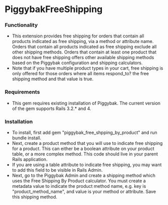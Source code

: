 PiggybakFreeShipping
================

### Functionality
* This extension provides free shipping for orders that contain all products indicated as free shipping, via a method or attribute name. Orders that contain all products indicated as free shipping exclude all other shipping methods. Orders that contain at least one product that does not have free shipping offers other available shipping methods based on the Piggybak configuration and shipping calculators.
* Note that if you have multiple product types in your cart, free shipping is only offered for those orders where all items respond\_to? the free shipping method and that value is true.

### Requirements
* This gem requires existing installation of Piggybak. The current version of the gem supports Rails 3.2.* and 4.

### Installation
* To install, first add gem "piggybak\_free\_shpping\_by\_product" and run bundle install.
* Next, create a product method that you will use to indicate free shipping for a product. This can either be a boolean attribute on your product table, or a more complex method. This code should live in your parent Rails application.
* If you are using a table attribute to indicate free shipping, you may want to add this field to be visible in Rails Admin.
* Next, go to the Piggybak Admin and create a shipping method which uses the Free Shipping By Product calculator. You must create a metadata value to indicate the product method name, e.g. key is "product\_method\_name", and value is your method or attribute. Save this shipping method.
